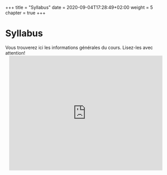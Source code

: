 +++
title = "Syllabus"
date = 2020-09-04T17:28:49+02:00
weight = 5
chapter = true
+++

# Syllabus 
<div style="text-align: left">Vous trouverez ici les informations générales du cours. Lisez-les avec attention!</div>


<!-- some emoji to test
:sleeping:

:smile:

hfcjhf

{{ "I :heart: Hugo" | emojify }}
-->

<div style="text-align: center"><iframe src="https://giphy.com/embed/TNwRJDrAry7qU" width="480" height="360" frameBorder="0" class="giphy-embed" allowFullScreen></iframe></div>

